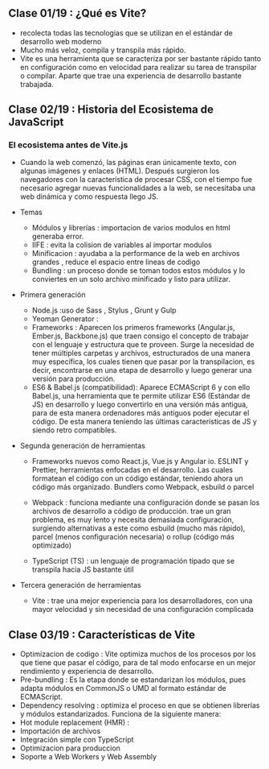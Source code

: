 #

## Clase 01/19 : ¿Qué es Vite?

- recolecta todas las tecnologias que se utilizan en el estándar de desarrollo web moderno
- Mucho más veloz, compila y transpila más rápido.
- Vite es una herramienta que se caracteriza por ser bastante rápido tanto en configuración como en velocidad para realizar su tarea de transpilar o compilar. Aparte que trae una experiencia de desarrollo bastante trabajada.

## Clase 02/19 : Historia del Ecosistema de JavaScript

### El ecosistema antes de Vite.js

- Cuando la web comenzó, las páginas eran únicamente texto, con algunas imágenes y enlaces (HTML). Después surgieron los navegadores con la característica de procesar CSS, con el tiempo fue necesario agregar nuevas funcionalidades a la web, se necesitaba una web dinámica y como respuesta llego JS.

- Temas
  - Módulos y librerías : importacion de varios modulos en html generaba error.
  - IIFE : evita la colision de variables al importar modulos
  - Minificacion : ayudaba a la performance de la web en archivos grandes , reduce el espacio entre lineas de codigo
  - Bundling : un proceso donde se toman todos estos módulos y lo conviertes en un solo archivo minificado y listo para utilizar.
- Primera generación
  - Node.js :uso de Sass , Stylus , Grunt y Gulp
  - Yeoman Generator :
  - Frameworks : Aparecen los primeros frameworks (Angular.js, Ember.js, Backbone.js) que traen consigo el concepto de trabajar con el lenguaje y estructura que te proveen. Surge la necesidad de tener múltiples carpetas y archivos, estructurados de una manera muy específica, los cuales tienen que pasar por la transpilacion, es decir, encontrarse en una etapa de desarrollo y luego generar una versión para producción.
  - ES6 & Babel.js (compatibilidad): Aparece ECMAScript 6 y con ello Babel.js, una herramienta que te permite utilizar ES6 (Estándar de JS) en desarrollo y luego convertirlo en una versión más antigua, para de esta manera ordenadores más antiguos poder ejecutar el código. De esta manera teniendo las últimas características de JS y siendo retro compatibles.
- Segunda generación de herramientas

  - Frameworks nuevos como React.js, Vue.js y Angular io.
    ESLINT y Prettier, herramientas enfocadas en el desarrollo. Las cuales formatean el código con un código estándar, teniendo ahora un código más organizado.
    Bundlers como Webpack, esbuild o parcel

  - Webpack : funciona mediante una configuración donde se pasan los archivos de desarrollo a código de producción. trae un gran problema, es muy lento y necesita demasiada configuración, surgiendo alternativas a este como esbuild (mucho más rápido), parcel (menos configuración necesaria) o rollup (código más optimizado)

  - TypeScript (TS) : un lenguaje de programación tipado que se transpila hacia JS bastante útil

- Tercera generación de herramientas
  - Vite : trae una mejor experiencia para los desarrolladores, con una mayor velocidad y sin necesidad de una configuración complicada

## Clase 03/19 : Características de Vite

- Optimizacion de codigo : Vite optimiza muchos de los procesos por los que tiene que pasar el código, para de tal modo enfocarse en un mejor rendimiento y experiencia de desarrollo.
- Pre-bundling : Es la etapa donde se estandarizan los módulos, pues adapta módulos en CommonJS o UMD al formato estándar de ECMAScript.
- Dependency resolving : optimiza el proceso en que se obtienen librerías y módulos estandarizados. Funciona de la siguiente manera:
- Hot module replacement (HMR) :
- Importación de archivos
- Integración simple con TypeScript
- Optimizacion para produccion
- Soporte a Web Workers y Web Assembly
